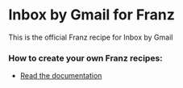 # Inbox by Gmail for Franz
This is the official Franz recipe for Inbox by Gmail

### How to create your own Franz recipes:
* [Read the documentation](https://github.com/meetfranz/plugins)
